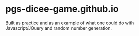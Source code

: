 # pgs-dicee-game.github.io

Built as practice and as an example of what one could do with Javascript/JQuery and random number generation.
